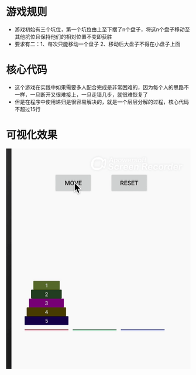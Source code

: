 # 游戏规则
- 游戏初始有三个坑位，第一个坑位由上至下摆了n个盘子，将这n个盘子移动至其他坑位且保持他们的相对位置不变即获胜
- 要求有二：1、每次只能移动一个盘子 2、移动后大盘子不得在小盘子上面

# 核心代码
- 这个游戏在实践中如果需要多人配合完成是非常困难的，因为每个人的思路不一样，一旦断开又很难接上，一旦走错几步，就很难恢复了
- 但是在程序中使用递归是很容易解决的，就是一个层层分解的过程，核心代码不超过15行

# 可视化效果
![image](https://github.com/shadow12138/QianKunDaNuoYi/blob/master/result/result.gif)


